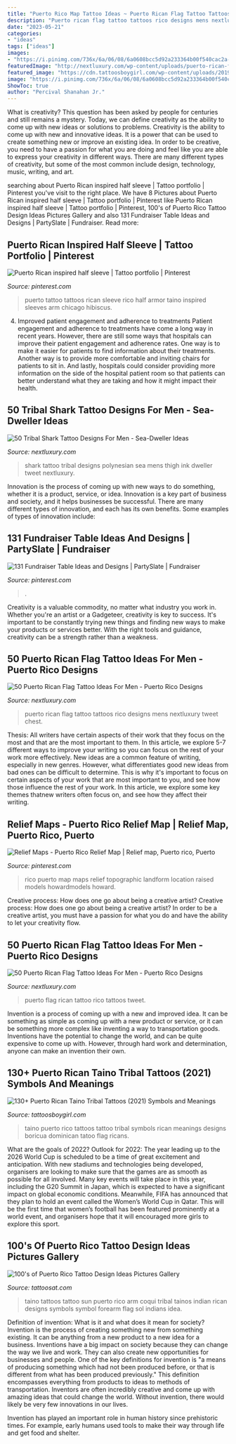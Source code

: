 ```yaml
---
title: "Puerto Rico Map Tattoo Ideas ~ Puerto Rican Flag Tattoo Tattoos Rico Designs Mens Nextluxury Tweet Chest"
description: "Puerto rican flag tattoo tattoos rico designs mens nextluxury tweet chest"
date: "2023-05-21"
categories:
- "ideas"
tags: ["ideas"]
images:
- "https://i.pinimg.com/736x/6a/06/08/6a0608bcc5d92a233364b00f540cac2a--puerto-rico-tattoo-chicago-tattoo.jpg?b=t"
featuredImage: "http://nextluxury.com/wp-content/uploads/puerto-rican-flag-themed-tattoo-ideas-for-men.jpg"
featured_image: "https://cdn.tattoosboygirl.com/wp-content/uploads/2019/08/dominican-taino-symbols-and-meanings-83.jpg"
image: "https://i.pinimg.com/736x/6a/06/08/6a0608bcc5d92a233364b00f540cac2a--puerto-rico-tattoo-chicago-tattoo.jpg?b=t"
ShowToc: true
author: "Percival Shanahan Jr."
---
```



What is creativity? This question has been asked by people for centuries and still remains a mystery. Today, we can define creativity as the ability to come up with new ideas or solutions to problems.
Creativity is the ability to come up with new and innovative ideas. It is a power that can be used to create something new or improve an existing idea. In order to be creative, you need to have a passion for what you are doing and feel like you are able to express your creativity in different ways. There are many different types of creativity, but some of the most common include design, technology, music, writing, and art.

	

		
searching about Puerto Rican inspired half sleeve | Tattoo portfolio | Pinterest you've visit to the right place. We have 8 Pictures about Puerto Rican inspired half sleeve | Tattoo portfolio | Pinterest like Puerto Rican inspired half sleeve | Tattoo portfolio | Pinterest, 100&#039;s of Puerto Rico Tattoo Design Ideas Pictures Gallery and also 131 Fundraiser Table Ideas and Designs | PartySlate | Fundraiser. Read more:
		
    
## Puerto Rican Inspired Half Sleeve | Tattoo Portfolio | Pinterest

<img loading=lazy src="https://i.pinimg.com/736x/6a/06/08/6a0608bcc5d92a233364b00f540cac2a--puerto-rico-tattoo-chicago-tattoo.jpg?b=t" onerror="this.onerror=null;this.src='https://tse4.mm.bing.net/th?id=OIP.gPlZvUJ9eJQ20dV6vzq0NQHaDl&amp;pid=15.1';" alt="Puerto Rican inspired half sleeve | Tattoo portfolio | Pinterest">

_Source: pinterest.com_

>puerto tattoo tattoos rican sleeve rico half armor taino inspired sleeves arm chicago hibiscus. 

	

4) Improved patient engagement and adherence to treatments
Patient engagement and adherence to treatments have come a long way in recent years. However, there are still some ways that hospitals can improve their patient engagement and adherence rates. One way is to make it easier for patients to find information about their treatments. Another way is to provide more comfortable and inviting chairs for patients to sit in. And lastly, hospitals could consider providing more information on the side of the hospital patient room so that patients can better understand what they are taking and how it might impact their health.

    
## 50 Tribal Shark Tattoo Designs For Men - Sea-Dweller Ideas

<img loading=lazy src="http://nextluxury.com/wp-content/uploads/mens-thigh-tribal-shark-tattoo-designs.jpg" onerror="this.onerror=null;this.src='https://tse2.mm.bing.net/th?id=OIP.DIFzB5Ld4p_hgQNboyG1sAHaHa&amp;pid=15.1';" alt="50 Tribal Shark Tattoo Designs For Men - Sea-Dweller Ideas">

_Source: nextluxury.com_

>shark tattoo tribal designs polynesian sea mens thigh ink dweller tweet nextluxury. 

	

Innovation is the process of coming up with new ways to do something, whether it is a product, service, or idea. Innovation is a key part of business and society, and it helps businesses be successful. There are many different types of innovation, and each has its own benefits. Some examples of types of innovation include:

    
## 131 Fundraiser Table Ideas And Designs | PartySlate | Fundraiser

<img loading=lazy src="https://i.pinimg.com/736x/0f/cf/38/0fcf38cfa6b1ffcb0a6ac1c708f86692.jpg" onerror="this.onerror=null;this.src='https://tse1.mm.bing.net/th?id=OIP.f7Ta20NNLab-PcSdSFMHtQHaLa&amp;pid=15.1';" alt="131 Fundraiser Table Ideas and Designs | PartySlate | Fundraiser">

_Source: pinterest.com_

>. 

	

Creativity is a valuable commodity, no matter what industry you work in. Whether you're an artist or a Gadgeteer, creativity is key to success. It's important to be constantly trying new things and finding new ways to make your products or services better. With the right tools and guidance, creativity can be a strength rather than a weakness.

    
## 50 Puerto Rican Flag Tattoo Ideas For Men - Puerto Rico Designs

<img loading=lazy src="http://nextluxury.com/wp-content/uploads/stylish-mens-puerto-rican-flag-tattoos.jpg" onerror="this.onerror=null;this.src='https://tse4.mm.bing.net/th?id=OIP._Tp5kJtc7NLbKfVmOUNjMQHaHa&amp;pid=15.1';" alt="50 Puerto Rican Flag Tattoo Ideas For Men - Puerto Rico Designs">

_Source: nextluxury.com_

>puerto rican flag tattoo tattoos rico designs mens nextluxury tweet chest. 

	

Thesis: All writers have certain aspects of their work that they focus on the most and that are the most important to them. In this article, we explore 5-7 different ways to improve your writing so you can focus on the rest of your work more effectively.
New ideas are a common feature of writing, especially in new genres. However, what differentiates good new ideas from bad ones can be difficult to determine. This is why it's important to focus on certain aspects of your work that are most important to you, and see how those influence the rest of your work. In this article, we explore some key themes thatnew writers often focus on, and see how they affect their writing.

    
## Relief Maps - Puerto Rico Relief Map | Relief Map, Puerto Rico, Puerto

<img loading=lazy src="https://i.pinimg.com/originals/ce/1c/c3/ce1cc319ffeded921c2f1f8d4a0fe71a.jpg" onerror="this.onerror=null;this.src='https://tse2.mm.bing.net/th?id=OIP.Lm3HUo4wj_673IxnzGW1ogHaE7&amp;pid=15.1';" alt="Relief Maps - Puerto Rico Relief Map | Relief map, Puerto rico, Puerto">

_Source: pinterest.com_

>rico puerto map maps relief topographic landform location raised models howardmodels howard. 

	

Creative process: How does one go about being a creative artist?
Creative process: How does one go about being a creative artist?
In order to be a creative artist, you must have a passion for what you do and have the ability to let your creativity flow.

    
## 50 Puerto Rican Flag Tattoo Ideas For Men - Puerto Rico Designs

<img loading=lazy src="http://nextluxury.com/wp-content/uploads/puerto-rican-flag-themed-tattoo-ideas-for-men.jpg" onerror="this.onerror=null;this.src='https://tse2.mm.bing.net/th?id=OIP.-dVu77D2uAnnWfA3aPznqgHaF5&amp;pid=15.1';" alt="50 Puerto Rican Flag Tattoo Ideas For Men - Puerto Rico Designs">

_Source: nextluxury.com_

>puerto flag rican tattoo rico tattoos tweet. 

	

Invention is a process of coming up with a new and improved idea. It can be something as simple as coming up with a new product or service, or it can be something more complex like inventing a way to transportation goods. Inventions have the potential to change the world, and can be quite expensive to come up with. However, through hard work and determination, anyone can make an invention their own.

    
## 130+ Puerto Rican Taino Tribal Tattoos (2021) Symbols And Meanings

<img loading=lazy src="https://cdn.tattoosboygirl.com/wp-content/uploads/2019/08/dominican-taino-symbols-and-meanings-83.jpg" onerror="this.onerror=null;this.src='https://tse4.mm.bing.net/th?id=OIP.TQsSHgTQ7keuBjbD7oZUuQHaHa&amp;pid=15.1';" alt="130+ Puerto Rican Taino Tribal Tattoos (2021) Symbols and Meanings">

_Source: tattoosboygirl.com_

>taino puerto rico tattoos tattoo tribal symbols rican meanings designs boricua dominican tatoo flag ricans. 

	

What are the goals of 2022?
Outlook for 2022: The year leading up to the 2026 World Cup is scheduled to be a time of great excitement and anticipation. With new stadiums and technologies being developed, organisers are looking to make sure that the games are as smooth as possible for all involved. Many key events will take place in this year, including the G20 Summit in Japan, which is expected to have a significant impact on global economic conditions. Meanwhile, FIFA has announced that they plan to hold an event called the Women’s World Cup in Qatar. This will be the first time that women’s football has been featured prominently at a world event, and organisers hope that it will encouraged more girls to explore this sport.

    
## 100&#039;s Of Puerto Rico Tattoo Design Ideas Pictures Gallery

<img loading=lazy src="http://tattoosat.com/wp-content/uploads/2014/12/Taino-1.jpg" onerror="this.onerror=null;this.src='https://tse1.mm.bing.net/th?id=OIP.AgVdnfSvt6uoYAbBC_bcLAHaJ4&amp;pid=15.1';" alt="100&#039;s of Puerto Rico Tattoo Design Ideas Pictures Gallery">

_Source: tattoosat.com_

>taino tattoos tattoo sun puerto rico arm coqui tribal tainos indian rican designs symbols symbol forearm flag sol indians idea. 

	

Definition of invention: What is it and what does it mean for society?
Invention is the process of creating something new from something existing. It can be anything from a new product to a new idea for a business. Inventions have a big impact on society because they can change the way we live and work. They can also create new opportunities for businesses and people.
One of the key definitions for invention is "a means of producing something which had not been produced before, or that is different from what has been produced previously." This definition encompasses everything from products to ideas to methods of transportation. Inventors are often incredibly creative and come up with amazing ideas that could change the world. Without invention, there would likely be very few innovations in our lives.

Invention has played an important role in human history since prehistoric times. For example, early humans used tools to make their way through life and get food and shelter.

